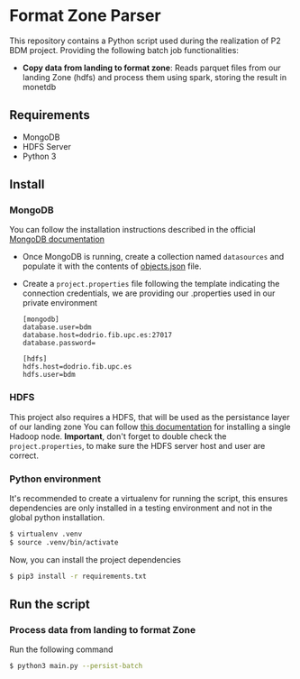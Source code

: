 # Format Zone Parser

This repository contains a Python script used during the realization of P2 BDM project.
Providing the following batch job functionalities:

- **Copy data from landing to format zone**: Reads parquet files from our landing Zone (hdfs) and process them using spark, storing the result in monetdb

  
## Requirements

- MongoDB
- HDFS Server
- Python 3

## Install

### MongoDB

You can follow the installation instructions described in the official [MongoDB documentation](https://www.mongodb.com/docs/manual/installation/)

- Once MongoDB is running, create a collection named `datasources` and populate it 
  with the contents of [objects.json](/datasets/objects.json) file.

- Create a `project.properties` file following the template indicating the connection credentials, we are 
providing our .properties used in our private environment
    ```properties
    [mongodb]
    database.user=bdm
    database.host=dodrio.fib.upc.es:27017
    database.password=

    [hdfs]
    hdfs.host=dodrio.fib.upc.es
    hdfs.user=bdm
    ```
### HDFS

This project also requires a HDFS, that will be used as the persistance layer of our landing zone
You can follow [this documentation](https://hadoop.apache.org/docs/stable/hadoop-project-dist/hadoop-common/SingleCluster.html) 
for installing a single Hadoop node. **Important**, don't forget to double check the `project.properties`, to make sure
the HDFS server host and user are correct.

### Python environment

It's recommended to create a virtualenv for running the script, this ensures dependencies are only installed
in a testing environment and not in the global python installation.

```bash
$ virtualenv .venv
$ source .venv/bin/activate
```
Now, you can install the project dependencies
```bash
$ pip3 install -r requirements.txt
```

## Run the script


### Process data from landing to format Zone

Run the following command

````bash
$ python3 main.py --persist-batch
````